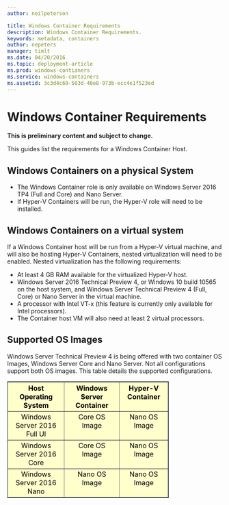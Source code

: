 ```yaml
---
author: neilpeterson

title: Windows Container Requirements
description: Windows Container Requirements.
keywords: metadata, containers
author: nepeters
manager: timlt
ms.date: 04/20/2016
ms.topic: deployment-article
ms.prod: windows-contianers
ms.service: windows-containers
ms.assetid: 3c3d4c69-503d-40e8-973b-ecc4e1f523ed
---
```


# Windows Container Requirements

**This is preliminary content and subject to change.** 

This guides list the requirements for a Windows Container Host.

## Windows Containers on a physical System

- The Windows Container role is only available on Windows Server 2016 TP4 (Full and Core) and Nano Server.
- If Hyper-V Containers will be run, the Hyper-V role will need to be installed.

## Windows Containers on a virtual system

If a Windows Container host will be run from a Hyper-V virtual machine, and will also be hosting Hyper-V Containers, nested virtualization will need to be enabled. Nested virtualization has the following requirements:

- At least 4 GB RAM available for the virtualized Hyper-V host.
- Windows Server 2016 Technical Preview 4, or Windows 10 build 10565 on the host system, and Windows Server Technical Preview 4 (Full, Core) or Nano Server in the virtual machine.
- A processor with Intel VT-x (this feature is currently only available for Intel processors).
- The Container host VM will also need at least 2 virtual processors.


## Supported OS Images

Windows Server Technical Preview 4 is being offered with two container OS Images, Windows Server Core and Nano Server. Not all configurations support both OS images. This table details the supported configurations.

<table border="1" style="background-color:FFFFCC;border-collapse:collapse;border:1px solid FFCC00;color:000000;width:75%" cellpadding="5" cellspacing="5">
<thead>
<tr valign="top">
<th><center>Host Operating System</center></th>
<th><center>Windows Server Container</center></th>
<th><center>Hyper-V Container</center></th>
</tr>
</thead>
<tbody>
<tr valign="top">
<td><center>Windows Server 2016 Full UI</center></td>
<td><center>Core OS Image</center></td>
<td><center>Nano OS Image</center></td>
</tr>
<tr valign="top">
<td><center>Windows Server 2016 Core</center></td>
<td><center>Core OS Image</center></td>
<td><center> Nano OS Image</center></td>
</tr>
<tr valign="top">
<td><center>Windows Server 2016 Nano</center></td>
<td><center> Nano OS Image</center></td>
<td><center>Nano OS Image</center></td>
</tr>
</tbody>
</table>
